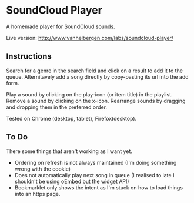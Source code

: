 SoundCloud Player
=================

A homemade player for SoundCloud sounds.

Live version: http://www.vanhelbergen.com/labs/soundcloud-player/

Instructions
------------
Search for a genre in the search field and click on a result to add it to the queue. 
Alternitavely add a song directly by copy-pasting its url into the add form.

Play a sound by clicking on the play-icon (or item title) in the playlist. 
Remove a sound by clicking on the x-icon. 
Rearrange sounds by dragging and dropping them in the preferred order.

Tested on Chrome (desktop, tablet), Firefox(desktop).

To Do
-----
There some things that aren't working as I want yet.
* Ordering on refresh is not always maintained (I'm doing something wrong with the cookie)
* Does not automatically play next song in queue (I realised to late I shouldn't be using oEmbed but the widget API)
* Bookmarklet only shows the intent as I'm stuck on how to load things into an https page.
